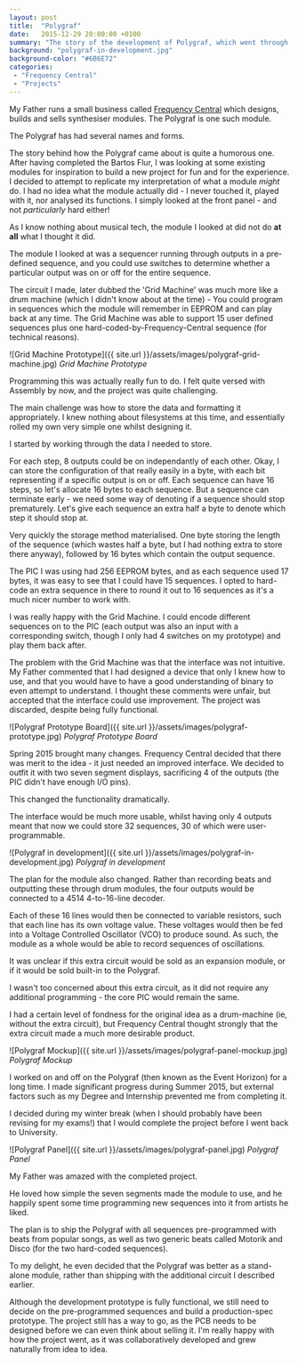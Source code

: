 ```yaml
---
layout: post
title:  "Polygraf"
date:   2015-12-29 20:00:00 +0100
summary: "The story of the development of Polygraf, which went through many iterations and required several new skills."
background: "polygraf-in-development.jpg"
background-color: "#6B6E72"
categories:
 - "Frequency Central"
 - "Projects"
---
```

My Father runs a small business called [Frequency Central](http://frequencycentral.co.uk) which
designs, builds and sells synthesiser modules.
The Polygraf is one such module.

The Polygraf has had several names and forms.

The story behind how the Polygraf came about is quite a humorous one.
After having completed the Bartos Flur,
I was looking at some existing modules for
inspiration to build a new project for fun and for the experience.
I decided to attempt to replicate my interpretation of what a module *might* do.
I had no idea what the module actually did - 
I never touched it, played with it, nor analysed its functions. 
I simply looked at the front panel - and not *particularly* hard either!

As I know nothing about musical tech,
the module I looked at did not do **at all** what I thought it did.

The module I looked at was a sequencer running through outputs in a pre-defined sequence,
and you could use switches to determine whether a particular output was
on or off for the entire sequence.

The circuit I made, later dubbed the 'Grid Machine'
was much more like a drum machine (which I didn't know about at the time) -
You could program in sequences which the module will remember in EEPROM
and can play back at any time.
The Grid Machine was able to support 15 user defined sequences 
plus one hard-coded-by-Frequency-Central sequence (for technical reasons).

![Grid Machine Prototype]({{ site.url }}/assets/images/polygraf-grid-machine.jpg)
*Grid Machine Prototype*

Programming this was actually really fun to do.
I felt quite versed with Assembly by now, and the project was quite challenging.

The main challenge was how to store the data and formatting it appropriately.
I knew nothing about filesystems at this time,
and essentially rolled my own very simple one whilst designing it.

I started by working through the data I needed to store.

For each step, 8 outputs could be on independantly of each other.
Okay, I can store the configuration of that really easily in a byte,
with each bit representing if a specific output is on or off.
Each sequence can have 16 steps, so let's allocate 16 bytes to each sequence.
But a sequence can terminate early - we need some way of denoting if a sequence
should stop prematurely.
Let's give each sequence an extra half a byte to denote which step it should stop at.

Very quickly the storage method materialised.
One byte storing the length of the sequence
(which wastes half a byte, but I had nothing extra to store there anyway),
followed by 16 bytes which contain the output sequence.

The PIC I was using had 256 EEPROM bytes, and as each sequence used 17 bytes,
it was easy to see that I could have 15 sequences.
I opted to hard-code an extra sequence in there to round it out to 16 sequences
as it's a much nicer number to work with.

I was really happy with the Grid Machine.
I could encode different sequences on to the PIC
(each output was also an input with a corresponding switch,
though I only had 4 switches on my prototype)
and play them back after.

The problem with the Grid Machine was that the interface was not intuitive.
My Father commented that I had designed a device that only I knew how to use,
and that you would have to have a good understanding of binary to even
attempt to understand.
I thought these comments were unfair,
but accepted that the interface could use improvement.
The project was discarded, despite being fully functional.

![Polygraf Prototype Board]({{ site.url }}/assets/images/polygraf-prototype.jpg)
*Polygraf Prototype Board*

Spring 2015 brought many changes.
Frequency Central decided that there was merit to the idea - 
it just needed an improved interface. 
We decided to outfit it with two seven segment displays,
sacrificing 4 of the outputs (the PIC didn't have enough I/O pins).

This changed the functionality dramatically.

The interface would be much more usable,
whilst having only 4 outputs meant that now we
could store 32 sequences, 30 of which were user-programmable.

![Polygraf in development]({{ site.url }}/assets/images/polygraf-in-development.jpg)
*Polygraf in development*

The plan for the module also changed. 
Rather than recording beats and outputting these through drum modules,
the four outputs would be connected to a 4514 4-to-16-line decoder.

Each of these 16 lines would then be connected to variable resistors,
such that each line has its own voltage value. These voltages would then
be fed into a Voltage Controlled Oscillator (VCO) to produce sound.
As such, the module as a whole would be able to record sequences of
oscillations.

It was unclear if this extra circuit would be sold as an expansion module,
or if it would be sold built-in to the Polygraf. 

I wasn't too concerned about this extra circuit, 
as it did not require any additional programming -
the core PIC would remain the same. 

I had a certain level of fondness for the original idea as a drum-machine
(ie, without the extra circuit),
but Frequency Central thought strongly that the extra circuit
made a much more desirable product.

![Polygraf Mockup]({{ site.url }}/assets/images/polygraf-panel-mockup.jpg)
*Polygraf Mockup*

I worked on and off on the Polygraf (then known as the Event Horizon)
for a long time. I made significant progress during Summer 2015, 
but external factors such as my Degree and Internship prevented me from completing it.

I decided during my winter break 
(when I should probably have been revising for my exams!)
that I would complete the project before I went back to University.

![Polygraf Panel]({{ site.url }}/assets/images/polygraf-panel.jpg)
*Polygraf Panel*

My Father was amazed with the completed project. 

He loved how simple the seven segments made the module to use,
and he happily spent some time programming new sequences into it from artists he liked.

The plan is to ship the Polygraf with all sequences pre-programmed with beats from 
popular songs, as well as two generic beats called Motorik and Disco
(for the two hard-coded sequences).

To my delight, he even decided that the Polygraf was better as a stand-alone module,
rather than shipping with the additional circuit I described earlier.

Although the development prototype is fully functional,
we still need to decide on the pre-programmed sequences
and build a production-spec prototype. The project still has a way to go,
as the PCB needs to be designed before we can even think about selling it.
I'm really happy with how the project went, as it was collaboratively developed
and grew naturally from idea to idea.

